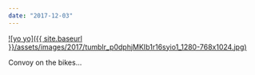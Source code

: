 ```yaml
---
date: "2017-12-03"
---
```


[![yo yo]({{ site.baseurl }}/assets/images/2017/tumblr_p0dphjMKIb1r16syio1_1280-768x1024.jpg)](https://mananamanana.com/ohpiglet/wp-content/uploads/2017/12/tumblr_p0dphjMKIb1r16syio1_1280.jpg)

Convoy on the bikes…
